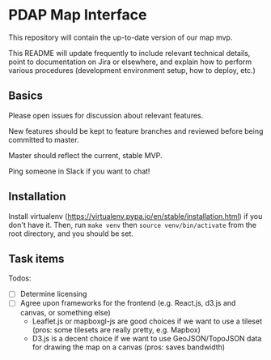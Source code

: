 # PDAP Map Interface

This repository will contain the up-to-date version of our map mvp.

This README will update frequently to include relevant technical details, point to documentation on Jira or elsewhere, and explain how to perform various procedures (development environment setup, how to deploy, etc.)

## Basics

Please open issues for discussion about relevant features.

New features should be kept to feature branches and reviewed before being committed to master.

Master should reflect the current, stable MVP.

Ping someone in Slack if you want to chat!

## Installation

Install virtualenv (https://virtualenv.pypa.io/en/stable/installation.html) if you don't have it. Then, run `make venv` then `source venv/bin/activate` from the root directory, and you should be set.

## Task items

Todos:
  - [ ] Determine licensing
  - [ ] Agree upon frameworks for the frontend (e.g. React.js, d3.js and canvas, or something else)
    - Leaflet.js or mapboxgl-js are good choices if we want to use a tileset (pros: some tilesets are really pretty, e.g. Mapbox)
    - D3.js is a decent choice if we want to use GeoJSON/TopoJSON data for drawing the map on a canvas (pros: saves bandwidth)


